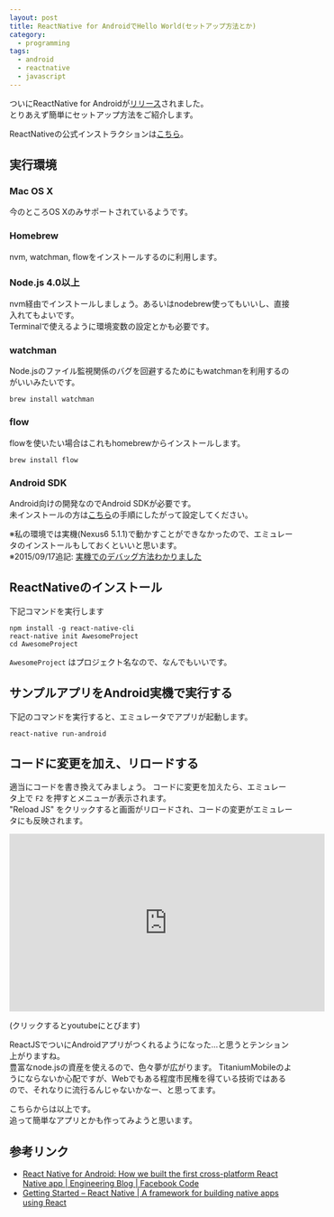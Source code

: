 ```yaml
---
layout: post
title: ReactNative for AndroidでHello World(セットアップ方法とか)
category:
  - programming
tags:
  - android
  - reactnative
  - javascript
---
```


ついにReactNative for Androidが[リリース](https://code.facebook.com/posts/1189117404435352/)されました。  
とりあえず簡単にセットアップ方法をご紹介します。

ReactNativeの公式インストラクションは[こちら](http://facebook.github.io/react-native/docs/getting-started.html)。

## 実行環境

### Mac OS X 
今のところOS Xのみサポートされているようです。

### Homebrew
nvm, watchman, flowをインストールするのに利用します。

### Node.js 4.0以上
nvm経由でインストールしましょう。あるいはnodebrew使ってもいいし、直接入れてもよいです。  
Terminalで使えるように環境変数の設定とかも必要です。

### watchman

Node.jsのファイル監視関係のバグを回避するためにもwatchmanを利用するのがいいみたいです。

`brew install watchman`

### flow

flowを使いたい場合はこれもhomebrewからインストールします。

`brew install flow`


### Android SDK

Android向けの開発なのでAndroid SDKが必要です。  
未インストールの方は[こちら](http://facebook.github.io/react-native/docs/android-setup.html)の手順にしたがって設定してください。

※私の環境では実機(Nexus6 5.1.1)で動かすことができなかったので、エミュレータのインストールもしておくといいと思います。  
※2015/09/17追記: [実機でのデバッグ方法わかりました](http://yslibrary.net/2015/09/17/reactnative-for-android-debugging-on-real-device/)


## ReactNativeのインストール

下記コマンドを実行します

```
npm install -g react-native-cli
react-native init AwesomeProject
cd AwesomeProject
```

`AwesomeProject` はプロジェクト名なので、なんでもいいです。

## サンプルアプリをAndroid実機で実行する

下記のコマンドを実行すると、エミュレータでアプリが起動します。

`react-native run-android`

## コードに変更を加え、リロードする

適当にコードを書き換えてみましょう。
コードに変更を加えたら、エミュレータ上で `F2` を押すとメニューが表示されます。  
"Reload JS" をクリックすると画面がリロードされ、コードの変更がエミュレータにも反映されます。

<iframe width="560" height="315" src="https://www.youtube.com/embed/IWSpgx24mAU" frameborder="0" allowfullscreen></iframe>

(クリックするとyoutubeにとびます)



ReactJSでついにAndroidアプリがつくれるようになった…と思うとテンション上がりますね。  
豊富なnode.jsの資産を使えるので、色々夢が広がります。
TitaniumMobileのようにならないか心配ですが、Webでもある程度市民権を得ている技術ではあるので、それなりに流行るんじゃないかなー、と思ってます。

こちらからは以上です。  
追って簡単なアプリとかも作ってみようと思います。

## 参考リンク
- [React Native for Android: How we built the first cross-platform React Native app | Engineering Blog | Facebook Code](https://code.facebook.com/posts/1189117404435352/)
- [Getting Started – React Native | A framework for building native apps using React](http://facebook.github.io/react-native/docs/getting-started.html)
